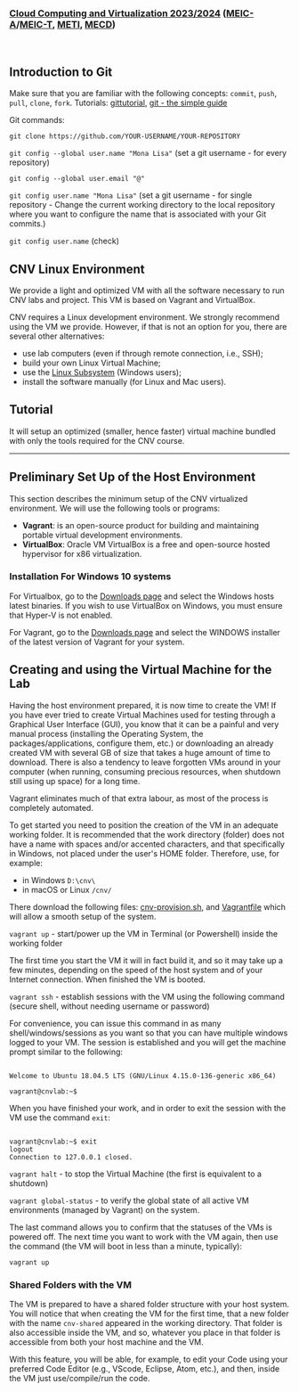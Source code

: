 ### [Cloud Computing and Virtualization 2023/2024](https://fenix.tecnico.ulisboa.pt/disciplinas/AVExe23/2023-2024/2-semestre) ([MEIC-A](https://fenix.tecnico.ulisboa.pt/cursos/meic-a)/[MEIC-T](https://fenix.tecnico.ulisboa.pt/meic-t), [METI](https://fenix.tecnico.ulisboa.pt/merc), [MECD](https://fenix.tecnico.ulisboa.pt/cursos/mecd))
&nbsp;
&nbsp;
&nbsp;
&nbsp;
<!--
- Week 2 (May 8-12th)
    - [Introduction to AWS - Amazon Web Services](labs/lab-aws/README.md);
- Week 3 (May 15-19th)
    - [Introduction to Javassist - Java Bytecode Instrumentation Tool](labs/lab-javassist/README.md);
- Week 4 (May 22th-26th)
    - Project support;
- Week 5 (May 29th-June 2nd)
    - [Introduction to Function-as-a-Service](labs/lab-faas/README.md);
   - Paper presentations;
    - Checkpoint evaluation and feedback;
-->
## Introduction to Git
Make sure that you are familiar with the following concepts: `commit`, `push`, `pull`, `clone`, `fork`. Tutorials: [gittutorial](https://git-scm.com/docs/gittutorial), [git - the simple guide](https://rogerdudler.github.io/git-guide/)

Git commands:

`git clone https://github.com/YOUR-USERNAME/YOUR-REPOSITORY`

<code>git config --global user.name "Mona Lisa"</code> (set a git username - for every repository)

<code>git config --global user.email "@"</code>

<code>git config user.name "Mona Lisa"</code> (set a git username - for single repository - Change the current working directory to the local repository where you want to configure the name that is associated with your Git commits.) 

<code>git config user.name</code> (check)

## CNV Linux Environment
We provide a light and optimized VM with all the software necessary to run CNV labs and project. This VM is based on Vagrant and VirtualBox.

CNV requires a Linux development environment. We strongly recommend using the VM we provide. However, if that is not an option for you, there are several other alternatives:
- use lab computers (even if through remote connection, i.e., SSH);
- build your own Linux Virtual Machine;
- use the [Linux Subsystem](https://docs.microsoft.com/en-us/windows/wsl/install) (Windows users);
- install the software manually (for Linux and Mac users).

## Tutorial

It will setup an optimized (smaller, hence faster) virtual machine bundled with only the tools required for the CNV course.

---

## Preliminary Set Up of the Host Environment

This section describes the minimum setup of the CNV virtualized environment. We will use the following tools or programs: 
- **Vagrant**: is an open-source product for building and maintaining portable virtual development environments.
- **VirtualBox**: Oracle VM VirtualBox is a free and open-source hosted hypervisor for x86 virtualization.

### Installation For Windows 10 systems

For Virtualbox, go to the [Downloads page](https://www.virtualbox.org/wiki/Downloads) and select the Windows hosts latest binaries. If you wish to use VirtualBox on Windows, you must ensure that Hyper-V is not enabled.

For Vagrant, go to the [Downloads page](https://www.vagrantup.com/downloads) and select the WINDOWS installer of the latest version of Vagrant for your system.

## Creating and using the Virtual Machine for the Lab

Having the host environment prepared, it is now time to create the VM! If you have ever tried to create Virtual Machines used for testing through a Graphical User Interface (GUI), you know that it can be a painful and very manual process (installing the Operating System, the packages/applications, configure them, etc.) or downloading an already created VM with several GB of size that takes a huge amount of time to download. There is also a tendency to leave forgotten VMs around in your computer (when running, consuming precious resources, when shutdown still using up space) for a long time.

Vagrant eliminates much of that extra labour, as most of the process is completely automated.

To get started you need to position the creation of the VM in an adequate working folder. It is recommended that the work directory (folder) does not have a name with spaces and/or accented characters, and that specifically in Windows, not placed under the user's HOME folder. Therefore, use, for example:
- in Windows `D:\cnv\`
- in macOS or Linux `/cnv/`

There download the following files: [cnv-provision.sh](cnv-provision.sh), and [Vagrantfile](Vagrantfile) which will allow a smooth setup of the system.

`vagrant up` - start/power up the VM in Terminal (or Powershell) inside the working folder

The first time you start the VM it will in fact build it, and so it may take up a few minutes, depending on the speed of the host system and of your Internet connection. When finished the VM is booted.

`vagrant ssh` - establish sessions with the VM using the following command (secure shell, without needing username or password)

For convenience, you can issue this command in as many shell/windows/sessions as you want so that you can have multiple windows logged to your VM. The session is established and you will get the machine prompt similar to the following:

<pre><code>
Welcome to Ubuntu 18.04.5 LTS (GNU/Linux 4.15.0-136-generic x86_64)
 
vagrant@cnvlab:~$
</pre></code>

When you have finished your work, and in order to exit the session with the VM use the command `exit`:

<pre><code>
vagrant@cnvlab:~$ exit
logout
Connection to 127.0.0.1 closed.
</pre></code>

`vagrant halt` - to stop the Virtual Machine (the first is equivalent to a shutdown)

`vagrant global-status` - to verify the global state of all active VM environments (managed by Vagrant) on the system.

The last command allows you to confirm that the statuses of the VMs is powered off. The next time you want to work with the VM again, then use the command (the VM will boot in less than a minute, typically):

`vagrant up`

### Shared Folders with the VM

The VM is prepared to have a shared folder structure with your host system. You will notice that when creating the VM for the first time, that a new folder with the name `cnv-shared` appeared in the working directory. That folder is also accessible inside the VM, and so, whatever you place in that folder is accessible from both your host machine and the VM.

With this feature, you will be able, for example, to edit your Code using your preferred Code Editor (e.g., VScode, Eclipse, Atom, etc.), and then, inside the VM just use/compile/run the code.
